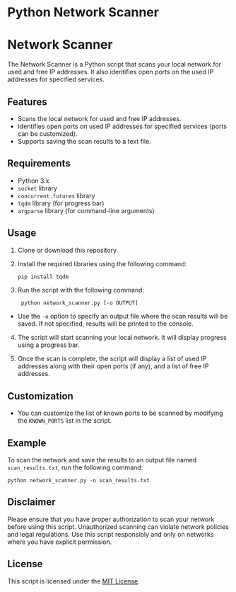 # Python Network Scanner

# Network Scanner

The Network Scanner is a Python script that scans your local network for used and free IP addresses. It also identifies open ports on the used IP addresses for specified services.

## Features

- Scans the local network for used and free IP addresses.
- Identifies open ports on used IP addresses for specified services (ports can be customized).
- Supports saving the scan results to a text file.

## Requirements

- Python 3.x
- `socket` library
- `concurrent.futures` library
- `tqdm` library (for progress bar)
- `argparse` library (for command-line arguments)

## Usage

1. Clone or download this repository.

2. Install the required libraries using the following command:

   ```bash
   pip install tqdm

3. Run the script with the following command:

        python network_scanner.py [-o OUTPUT]

   
- Use the `-o` option to specify an output file where the scan results will be saved. If not specified, results will be printed to the console.

4. The script will start scanning your local network. It will display progress using a progress bar.

5. Once the scan is complete, the script will display a list of used IP addresses along with their open ports (if any), and a list of free IP addresses.

## Customization

- You can customize the list of known ports to be scanned by modifying the `KNOWN_PORTS` list in the script.

## Example

To scan the network and save the results to an output file named `scan_results.txt`, run the following command:

    python network_scanner.py -o scan_results.txt

## Disclaimer

Please ensure that you have proper authorization to scan your network before using this script. Unauthorized scanning can violate network policies and legal regulations. Use this script responsibly and only on networks where you have explicit permission.

## License

This script is licensed under the [MIT License](LICENSE).


